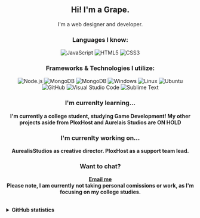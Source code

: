 <h2 align="center">Hi! I'm a Grape.</h2>
<p align="center">I'm a web designer and developer.<br></p>

<h3 align="center">Languages I know:<br></h3>

<p align="center">  
  <img alt="JavaScript" src="https://img.shields.io/badge/-JavaScript-23272A?style=flat&logo=javascript">    
  <img alt="HTML5" src="https://img.shields.io/badge/-HTML5-23272A?style=flat&logo=html5">
  <img alt="CSS3" src="https://img.shields.io/badge/-CSS3-23272A?style=flat&logo=css3">  
</p>
<h3 align="center">Frameworks & Technologies I utilize:<br></h3>
<p align="center">
  <img alt="Node.js" src="https://img.shields.io/badge/-Node.js-23272A?style=flat&logo=node.js">  
  <img alt="MongoDB" src="https://img.shields.io/badge/-MongoDB-23272A?style=flat&logo=mongodb">
  <img alt="MongoDB" src="https://img.shields.io/badge/-Git-23272A?style=flat&logo=git">  
  <img alt="Windows" src="https://img.shields.io/badge/-Windows-23272A?style=flat&logo=windows">
  <img alt="Linux" src="https://img.shields.io/badge/-Linux-23272A?style=flat&logo=linux">
  <img alt="Ubuntu" src="https://img.shields.io/badge/-Ubuntu-23272A?style=flat&logo=ubuntu">  
  <img alt="GitHub" src="https://img.shields.io/badge/-GitHub-23272A?style=flat&logo=github">
  <img alt="Visual Studio Code" src="https://img.shields.io/badge/-Visual Studio Code-23272A?style=flat&logo=visual-studio-code">
  <img alt="Sublime Text" src="https://img.shields.io/badge/-Sublime Text-23272A?style=flat&logo=sublime-text">    
</p>

<h3 align="center">I'm currenlty learning...<br></h3>

<p align="center">
  <b>I'm currently a college student, studying Game Development! My other projects aside from PloxHost and Aurelais Studios are <strong>ON HOLD</strong></b>
</p>

<h3 align="center">I'm currenlty working on...<br></h3>

<p align="center">
  <b>AurealisStudios as creative director.<b>
  <b>PloxHost as a support team lead.</b>
</p>
    
<h3 align="center">Want to chat?<br></h3>

<p align="center">
  <b><a href="mailto:grpccode@gmail.com?subject=Hi Grapes!">Email me</a></b> <br>Please note, I am currently not taking personal comissions or work, as I'm focusing on my college studies.
</p>

<br>

<details>
  <summary>GitHub statistics</summary>
  
  <a href="https://github.com/GrapesMaster98">
      <img align="center" src="https://github-readme-stats.vercel.app/api?username=grapesmaster98&show_icons=true&theme=dracula&layout=compact" />
  </a>

  <a href="https://github.com/GrapesMaster98">
      <img align="center" src="https://github-readme-stats.vercel.app/api/top-langs/?username=grapesmaster98&theme=dracula&layout=compact" />
  </a>

</details>
